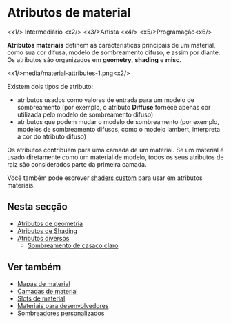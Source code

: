 # Atributos de material

<x1\/> Intermediário <x2\/>
<x3\/>Artista <x4\/>
<x5\/>Programação<x6\/>

**Atributos materiais** definem as características principais de um material, como sua cor difusa, modelo de sombreamento difuso, e assim por diante. Os atributos são organizados em **geometry**, **shading** e **misc**.

<x1\/>media\/material-attributes-1.png<x2\/>

Existem dois tipos de atributo:

- atributos usados como valores de entrada para um modelo de sombreamento (por exemplo, o atributo **Diffuse** fornece apenas cor utilizada pelo modelo de sombreamento difuso)
- atributos que podem mudar o modelo de sombreamento (por exemplo, modelos de sombreamento difusos, como o modelo lambert, interpreta a cor do atributo difuso)

Os atributos contribuem para uma camada de um material. Se um material é usado diretamente como um material de modelo, todos os seus atributos de raiz são considerados parte da primeira camada.

Você também pode escrever [ shaders custom](../effects-and-shaders/custom-shaders.md) para usar em atributos materiais.

## Nesta secção

* [Atributos de geometria](geometry-attributes.md)
* [Atributos de Shading](shading-attributes.md)
* [Atributos diversos](misc-attributes.md)
   * [Sombreamento de casaco claro](clear-coat-shading.md)

## Ver também

* [Mapas de material](material-maps.md)
* [Camadas de material](material-layers.md)
* [Slots de material](material-slots.md)
* [Materiais para desenvolvedores](materials-for-developers.md)
* [Sombreadores personalizados](../effects-and-shaders/custom-shaders.md)
